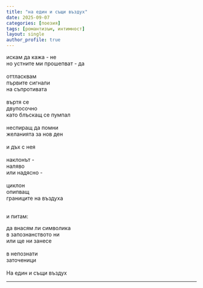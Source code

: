 ```yaml
---
title: "на един и същи въздух"
date: 2025-09-07
categories: [поезия]
tags: [романтизъм, интимност]
layout: single
author_profile: true
---
```


<div class="poem3">

искам да кажа - не <br/>
но устните ми прошепват - да<br/>
<br/>
оттласквам<br/>
първите сигнали<br/>
на съпротивата<br/>
<br/>
въртя се<br/>
двупосочно<br/>
като блъскащ се пумпал<br/>
<br/>
неспиращ да помни<br/>
желанията за нов ден<br/>
<br/>
и дъх с нея<br/>
<br/>
наклонът - <br/>
наляво<br/>
или надясно - <br/>
<br/>
циклон<br/>
опипващ<br/>
границите на въздуха<br/>
<br/>

и питам:<br/>

да внасям ли символика<br/>
в запознанството ни<br/>
или ще ни занесе<br/>
<br/>
в непознати<br/>
заточеници<br/>
<br/>
На един и същи въздух
<hr/>
</div>